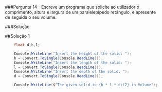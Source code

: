 ###Pergunta
14 - Escreve um programa que solicite ao utilizador o comprimento, altura e
largura de um paralelepípedo retângulo, e apresente de seguida o seu volume.

###Solução

##Solução 1
```cs
    float d,h,l;

    Console.WriteLine("Insert the height of the solid: ");
    h = Convert.ToSingle(Console.ReadLine());
    Console.WriteLine("Insert the length of the solid: ");
    l = Convert.ToSingle(Console.ReadLine());
    Console.WriteLine("Insert the depth of the solid: ");
    d = Convert.ToSingle(Console.ReadLine());

    Console.WriteLine($"The given solid is {h * l * d:f2} in Volume");
```
